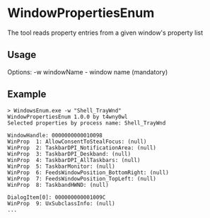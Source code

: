# WindowPropertiesEnum
The tool reads property entries from a given window's property list

## Usage

Options:
-w windowName - window name (mandatory)


## Example

```
> WindowsEnum.exe -w "Shell_TrayWnd"
WindowPropertiesEnum 1.0.0 by t4wny0wl
Selected properties by process name: Shell_TrayWnd

WindowHandle: 0000000000010098
WinProp  1: AllowConsentToStealFocus: (null)
WinProp  2: TaskbarDPI_NotificationArea: (null)
WinProp  3: TaskbarDPI_Deskband: (null)
WinProp  4: TaskbarDPI_AllTaskbars: (null)
WinProp  5: TaskbarMonitor: (null)
WinProp  6: FeedsWindowPosition_BottomRight: (null)
WinProp  7: FeedsWindowPosition_TopLeft: (null)
WinProp  8: TaskbandHWND: (null)

DialogItem[0]: 000000000001009C
WinProp  9: UxSubclassInfo: (null)
...
```